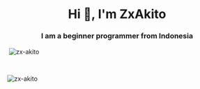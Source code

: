 <h1 align="center">Hi 👋, I'm ZxAkito</h1>
<h3 align="center">I am a beginner programmer from Indonesia</h3>

<p>&nbsp;<img align="center" src="https://github-readme-stats.vercel.app/api?username=zx-akito&show_icons=true&locale=en" alt="zx-akito" /></p><br>

<p><img align="left" src="https://github-readme-stats.vercel.app/api/top-langs?username=zx-akito&show_icons=true&locale=en&layout=compact" alt="zx-akito" /></p>
